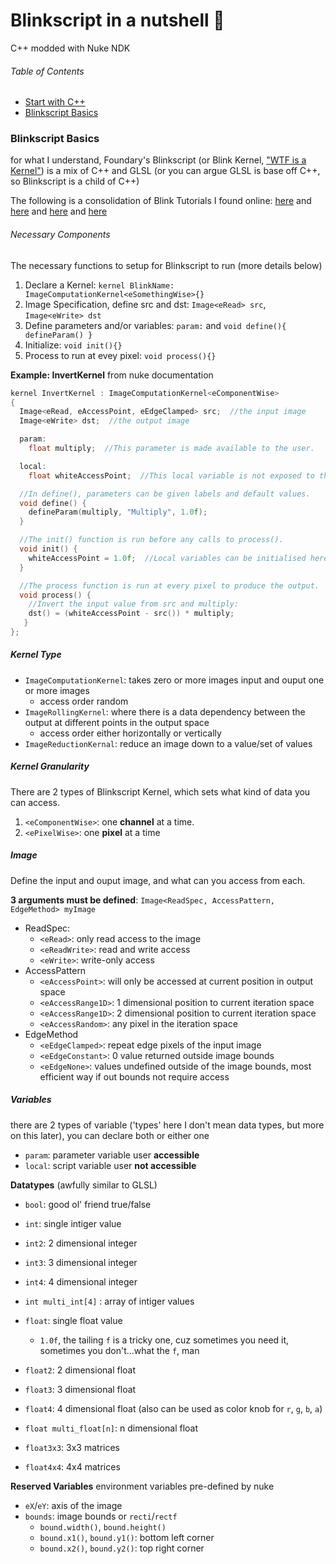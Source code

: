 # Blinkscript in a nutshell :chestnut:
C++ modded with Nuke NDK

###### Table of Contents
- [Start with C++](./cpp.md)
- [Blinkscript Basics](#Blinkscript-Basics)

### Blinkscript Basics
for what I understand, Foundary's Blinkscript (or Blink Kernel, ["WTF is a Kernel"](https://en.wikipedia.org/wiki/Kernel_(operating_system)#/media/File:Kernel_Layout.svg)) is a mix of C++ and GLSL (or you can argue GLSL is base off C++, so Blinkscript is a child of C++)

The following is a consolidation of Blink Tutorials I found online: [here](https://learn.foundry.com/nuke/developers/90/BlinkKernels/InvertKernel.html) and [here](https://sites.google.com/site/gabrielroytuts/nuke/blinkscript/intro) and [here](http://www.guillemramisadesoto.com/tutorials#/blink-101/) and [here](http://www.xaviermartinvfx.com/x_aton/)

###### Necessary Components
The necessary functions to setup for Blinkscript to run (more details below)
1. Declare a Kernel: `kernel BlinkName: ImageComputationKernel<eSomethingWise>{}`
1. Image Specification, define src and dst: `Image<eRead> src`, `Image<eWrite> dst`
1. Define parameters and/or variables: `param:` and `void define(){ defineParam() }`
1. Initialize: `void init(){}`
1. Process to run at evey pixel: `void process(){}`

**Example: InvertKernel** from nuke documentation
```C++
kernel InvertKernel : ImageComputationKernel<eComponentWise>
{
  Image<eRead, eAccessPoint, eEdgeClamped> src;  //the input image
  Image<eWrite> dst;  //the output image

  param:
    float multiply;  //This parameter is made available to the user.

  local:
    float whiteAccessPoint;  //This local variable is not exposed to the user.

  //In define(), parameters can be given labels and default values.
  void define() {
    defineParam(multiply, "Multiply", 1.0f);
  }

  //The init() function is run before any calls to process().
  void init() {
    whiteAccessPoint = 1.0f;  //Local variables can be initialised here.
  }

  //The process function is run at every pixel to produce the output.
  void process() {
    //Invert the input value from src and multiply:
    dst() = (whiteAccessPoint - src()) * multiply;
   }
};
```

##### Kernel Type
- `ImageComputationKernel`: takes zero or more images input and ouput one or more images
    - access order random
- `ImageRollingKernel`: where there is a data dependency between the output at different points in the output space
    - access order either horizontally or vertically
- `ImageReductionKernal`: reduce an image down to a value/set of values

##### Kernel Granularity
There are 2 types of Blinkscript Kernel, which sets what kind of data you can access.
1. `<eComponentWise>`: one **channel** at a time.
2. `<ePixelWise>`: one **pixel** at a time


##### Image
Define the input and ouput image, and what can you access from each.

**3 arguments must be defined**: `Image<ReadSpec, AccessPattern, EdgeMethod> myImage`
- ReadSpec:
    - `<eRead>`: only read access to the image
    - `<eReadWrite>`: read and write access
    - `<eWrite>`: write-only access
- AccessPattern
    - `<eAccessPoint>`: will only be accessed at current position in output space
    - `<eAccessRange1D>`: 1 dimensional position to current iteration space
    - `<eAccessRange1D>`: 2 dimensional position to current iteration space
    - `<eAccessRandom>`: any pixel in the iteration space
- EdgeMethod
    - `<eEdgeClamped>`: repeat edge pixels of the input image
    - `<eEdgeConstant>`: 0 value returned outside image bounds
    - `<eEdgeNone>`: values undefined outside of the image bounds, most efficient way if out bounds not require access


##### Variables
there are 2 types of variable ('types' here I don't mean data types, but more on this later), you can declare both or either one
- `param`: parameter variable user **accessible**
- `local`: script variable user **not accessible**

**Datatypes** (awfully similar to GLSL)
- `bool`: good ol' friend true/false


- `int`: single intiger value
- `int2`: 2 dimensional integer
- `int3`: 3 dimensional integer
- `int4`: 4 dimensional integer
- `int multi_int[4]` : array of intiger values


- `float`: single float value
    - `1.0f`, the tailing `f` is a tricky one, cuz sometimes you need it, sometimes you don't...what the `f`, man
- `float2`: 2 dimensional float
- `float3`: 3 dimensional float
- `float4`: 4 dimensional float (also can be used as color knob for `r`, `g`, `b`, `a`)
- `float multi_float[n]`: n dimensional float


- `float3x3`: 3x3 matrices
- `float4x4`: 4x4 matrices

**Reserved Variables**
environment variables pre-defined by nuke

- `eX`/`eY`: axis of the image
- `bounds`: image bounds or `recti`/`rectf`
    - `bound.width()`, `bound.height()`
    - `bound.x1()`, `bound.y1()`: bottom left corner
    - `bound.x2()`, `bound.y2()`: top right corner
